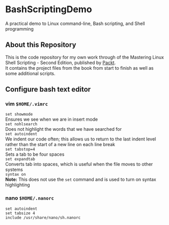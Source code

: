 # BashScriptingDemo
A practical demo to Linux command-line, Bash scripting, and Shell programming

## About this Repository
This is the code repository for my own work through of the  Mastering Linux Shell Scripting - Second Edition, published by [Packt](https://www.packtpub.com/?utm_source=github). \
It contains the project files from the book from start to finish as well as some additional scripts.

## Configure bash text editor

### vim `$HOME/.vimrc`
`set showmode` \
Ensures we see when we are in insert mode \
`set nohlsearch`\
Does not highlight the words that we have searched for \
`set autoindent` \
We indent our code often; this allows us to return to the last indent level rather than the start of a new line on each line break \
`set tabstop=4` \
Sets a tab to be four spaces \
`set expandtab` \
Converts tab into spaces, which is useful when the file moves to other systems \
`syntax on` \
**Note:** This does not use the `set` command and is used to turn on syntax highlighting

### nano `$HOME/.nanorc`
`set autoindent` \
`set tabsize 4` \
`include /usr/share/nano/sh.nanorc`
